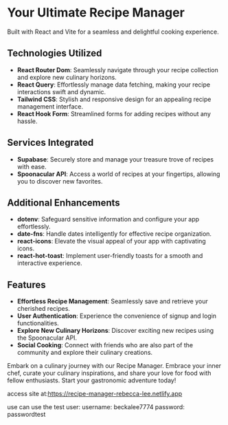 # Your Ultimate Recipe Manager

Built with React and Vite for a seamless and delightful cooking experience.

## Technologies Utilized

- **React Router Dom**: Seamlessly navigate through your recipe collection and explore new culinary horizons.
- **React Query**: Effortlessly manage data fetching, making your recipe interactions swift and dynamic.
- **Tailwind CSS**: Stylish and responsive design for an appealing recipe management interface.
- **React Hook Form**: Streamlined forms for adding recipes without any hassle.

## Services Integrated

- **Supabase**: Securely store and manage your treasure trove of recipes with ease.
- **Spoonacular API**: Access a world of recipes at your fingertips, allowing you to discover new favorites.

## Additional Enhancements

- **dotenv**: Safeguard sensitive information and configure your app effortlessly.
- **date-fns**: Handle dates intelligently for effective recipe organization.
- **react-icons**: Elevate the visual appeal of your app with captivating icons.
- **react-hot-toast**: Implement user-friendly toasts for a smooth and interactive experience.

## Features

- **Effortless Recipe Management**: Seamlessly save and retrieve your cherished recipes.
- **User Authentication**: Experience the convenience of signup and login functionalities.
- **Explore New Culinary Horizons**: Discover exciting new recipes using the Spoonacular API.
- **Social Cooking**: Connect with friends who are also part of the community and explore their culinary creations.

Embark on a culinary journey with our Recipe Manager. Embrace your inner chef, curate your culinary inspirations, and share your love for food with fellow enthusiasts. Start your gastronomic adventure today!

access site at:https://recipe-manager-rebecca-lee.netlify.app

use can use the test user:
username: beckalee7774
password: passwordtest
